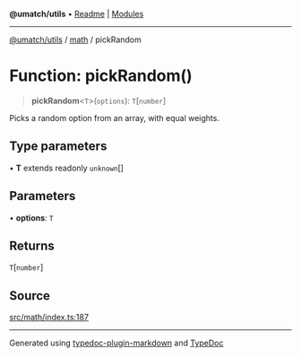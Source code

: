 **@umatch/utils** • [Readme](../../index.md) \| [Modules](../../modules.md)

***

[@umatch/utils](../../modules.md) / [math](../index.md) / pickRandom

# Function: pickRandom()

> **pickRandom**\<`T`\>(`options`): `T`\[`number`\]

Picks a random option from an array, with equal weights.

## Type parameters

• **T** extends readonly `unknown`[]

## Parameters

• **options**: `T`

## Returns

`T`\[`number`\]

## Source

[src/math/index.ts:187](https://github.com/umatch-oficial/utils/blob/0b3210d/src/math/index.ts#L187)

***

Generated using [typedoc-plugin-markdown](https://www.npmjs.com/package/typedoc-plugin-markdown) and [TypeDoc](https://typedoc.org/)
